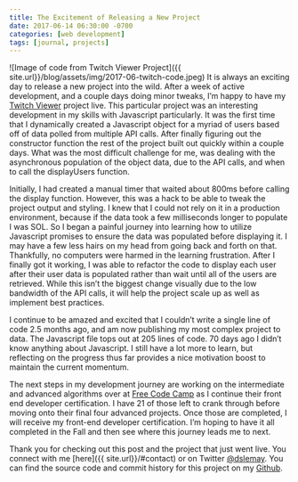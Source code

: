```yaml
---
title: The Excitement of Releasing a New Project
date: 2017-06-14 06:30:00 -0700
categories: [web development]
tags: [journal, projects]
---
```

![Image of code from Twitch Viewer Project]({{ site.url}}/blog/assets/img/2017-06-twitch-code.jpeg)
It is always an exciting day to release a new project into the wild. After a week of active development, and a couple days doing minor tweaks, I’m happy to have my [Twitch Viewer](http://dslemay.com/twitch-viewer/) project live. This particular project was an interesting development in my skills with Javascript particularly. It was the first time that I dynamically created a Javascript object for a myriad of users based off of data polled from multiple API calls. After finally figuring out the constructor function the rest of the project built out quickly within a couple days. What was the most difficult challenge for me, was dealing with the asynchronous population of the object data, due to the API calls, and when to call the displayUsers function.

Initially, I had created a manual timer that waited about 800ms before calling the display function. However, this was a hack to be able to tweak the project output and styling. I knew that I could not rely on it in a production environment, because if the data took a few milliseconds longer to populate I was SOL. So I began a painful journey into learning how to utilize Javascript promises to ensure the data was populated before displaying it. I may have a few less hairs on my head from going back and forth on that. Thankfully, no computers were harmed in the learning frustration. After I finally got it working, I was able to refactor the code to display each user after their user data is populated rather than wait until all of the users are retrieved. While this isn’t the biggest change visually due to the low bandwidth of the API calls, it will help the project scale up as well as implement best practices.
<!--more-->
I continue to be amazed and excited that I couldn’t write a single line of code 2.5 months ago, and am now publishing my most complex project to data. The Javascript file tops out at 205 lines of code. 70 days ago I didn’t know anything about Javascript. I still have a lot more to learn, but reflecting on the progress thus far provides a nice motivation boost to maintain the current momentum.

The next steps in my development journey are working on the intermediate and advanced algorithms over at [Free Code Camp](https://www.freecodecamp.com) as I continue their front end developer certification. I have 21 of those left to crank through before moving onto their final four advanced projects. Once those are completed, I will receive my front-end developer certification. I’m hoping to have it all completed in the Fall and then see where this journey leads me to next.

Thank you for checking out this post and the project that just went live. You connect with me [here]({{ site.url}}/#contact) or on Twitter [@dslemay](http://twitter.com/dslemay). You can find the source code and commit history for this project on my [Github](https://www.github.com/dslemay/twitch-viewer).
